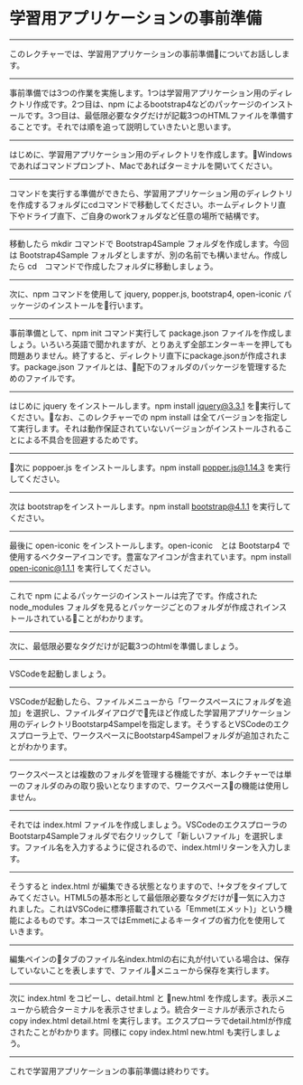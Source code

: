 # 学習用アプリケーションの事前準備

---
このレクチャーでは、学習用アプリケーションの事前準備についてお話しします。

---
事前準備では3つの作業を実施します。1つは学習用アプリケーション用のディレクトリ作成です。2つ目は、npm によるbootstrap4などのパッケージのインストールです。3つ目は、最低限必要なタグだけが記載3つのHTMLファイルを準備することです。それでは順を追って説明していきたいと思います。

---
はじめに、学習用アプリケーション用のディレクトリを作成します。Windowsであればコマンドプロンプト、Macであればターミナルを開いてください。

---
コマンドを実行する準備ができたら、学習用アプリケーション用のディレクトリを作成するフォルダにcdコマンドで移動してください。ホームディレクトリ直下やドライブ直下、ご自身のworkフォルダなど任意の場所で結構です。

---
移動したら mkdir コマンドで Bootstrap4Sample フォルダを作成します。今回は Bootstrap4Sample フォルダとしますが、別の名前でも構いません。作成したら cd　コマンドで作成したフォルダに移動しましょう。

---
次に、npm コマンドを使用して jquery, popper.js, bootstrap4, open-iconic パッケージのインストールを行います。

---
事前準備として、npm init コマンド実行して package.json ファイルを作成しましょう。いろいろ英語で聞かれますが、とりあえず全部エンターキーを押しても問題ありません。終了すると、ディレクトリ直下にpackage.jsonが作成されます。package.json ファイルとは、配下のフォルダのパッケージを管理するためのファイルです。

---
はじめに jquery をインストールします。npm install jquery@3.3.1 を実行してください。なお、このレクチャーでの npm install は全てバージョンを指定して実行します。それは動作保証されていないバージョンがインストールされることによる不具合を回避するためです。

---
次に poppoer.js をインストールします。npm install popper.js@1.14.3 を実行してください。

---
次は bootstrapをインストールします。npm install bootstrap@4.1.1 を実行してください。

---
最後に open-iconic をインストールします。open-iconic　とは Bootstarp4 で使用するベクターアイコンです。豊富なアイコンが含まれています。npm install open-iconic@1.1.1 を実行してください。

---
これで npm によるパッケージのインストールは完了です。作成された node_modules フォルダを見るとパッケージごとのフォルダが作成されインストールされていることがわかります。

---
次に、最低限必要なタグだけが記載3つのhtmlを準備しましょう。

---
VSCodeを起動しましょう。

---
VSCodeが起動したら、ファイルメニューから「ワークスペースにフォルダを追加」を選択し、ファイルダイアログで先ほど作成した学習用アプリケーション用のディレクトリBootstarp4Sampelを指定します。そうするとVSCodeのエクスプローラ上で、ワークスペースにBootstarp4Sampelフォルダが追加されたことがわかります。

---
ワークスペースとは複数のフォルダを管理する機能ですが、本レクチャーでは単一のフォルダのみの取り扱いとなりますので、ワークスペースの機能は使用しません。

---
それでは index.html ファイルを作成しましょう。VSCodeのエクスプローラのBootstarp4Sampleフォルダで右クリックして「新しいファイル」を選択します。ファイル名を入力するように促されるので、index.htmlリターンを入力します。

---
そうすると index.html が編集できる状態となりますので、!+タブをタイプしてみてください。HTML5の基本形として最低限必要なタグだけが一気に入力されました。これはVSCodeに標準搭載されている「Emmet(エメット)」という機能によるものです。本コースではEmmetによるキータイプの省力化を使用していきます。

---
編集ペインのタブのファイル名index.htmlの右に丸が付いている場合は、保存していないことを表しますで、ファイルメニューから保存を実行します。

---
次に index.html をコピーし、detail.html と new.html を作成します。表示メニューから統合ターミナルを表示させましょう。統合ターミナルが表示されたら copy index.html detail.html を実行します。エクスプローラでdetail.htmlが作成されたことがわかります。同様に
copy index.html new.html も実行しましょう。

---
これで学習用アプリケーションの事前準備は終わりです。